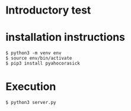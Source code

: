 # Introductory test

  # installation instructions

    $ python3 -m venv env
    $ source env/bin/activate
    $ pip3 install pyahocorasick

  # Execution

    $ python3 server.py
